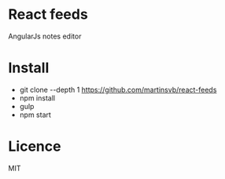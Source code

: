 # React feeds
AngularJs notes editor

# Install

- git clone --depth 1 https://github.com/martinsvb/react-feeds
- npm install
- gulp
- npm start

# Licence

MIT